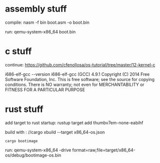 # assembly stuff
compile: nasm -f bin boot.asm -o boot.bin

run: qemu-system-x86_64 boot.bin

# c stuff
continue:
https://github.com/cfenollosa/os-tutorial/tree/master/12-kernel-c


i686-elf-gcc --version
i686-elf-gcc (GCC) 4.9.1
Copyright (C) 2014 Free Software Foundation, Inc.
This is free software; see the source for copying conditions.  There is NO
warranty; not even for MERCHANTABILITY or FITNESS FOR A PARTICULAR PURPOSE


# rust stuff
add target to rust startup:
rustup target add thumbv7em-none-eabihf

build with :
    //cargo xbuild --target x86_64-os.json

    cargo bootimage

run:
    qemu-system-x86_64 -drive format=raw,file=target/x86_64-os/debug/bootimage-os.bin